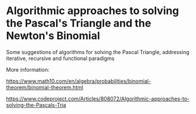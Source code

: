 # Algorithmic approaches to solving the Pascal's Triangle and the Newton's Binomial

Some suggestions of algorithms for solving the Pascal Triangle, addressing iterative, recursive and functional paradigms

More information:

https://www.math10.com/en/algebra/probabilities/binomial-theorem/binomial-theorem.html

https://www.codeproject.com/Articles/808072/Algorithmic-approaches-to-solving-the-Pascals-Tria
